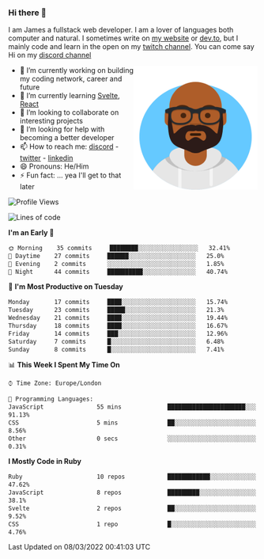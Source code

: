 ### Hi there 👋

I am James a fullstack web developer. I am a lover of languages both computer and natural. I sometimes write on [my website](https://jdhall.dev) or [dev.to](https://dev.to/zefur), but I mainly code and learn in the open on my [twitch channel](https://www.twitch.com/jozuhito). You can come say Hi on my [discord channel](https://discord.gg/sWEHvsBw)



<img align="right" height="250" width="250"  src="/assets/avataaars.png" />

  

- 🔭 I’m currently working on building my coding network, career and future
- 🌱 I’m currently learning [Svelte](https://svelte.dev), [React](https://reactjs.org)
- 👯 I’m looking to collaborate on interesting projects
- 🤔 I’m looking for help with becoming a better developer
- 📫 How to reach me: [discord](https://discord.gg/sWEHvsBw)
                      - [twitter](twitter.com/zefur)
                      - [linkedin](https://linkedin.com/in/j-d-hall)
- 😄 Pronouns: He/Him
- ⚡ Fun fact: ... yea I'll get to that later

 
<!-- BLOG-POST-LIST:START -->

<!-- BLOG-POST-LIST:END -->

<!--START_SECTION:waka-->
![Profile Views](http://img.shields.io/badge/Profile%20Views-0-blue)

![Lines of code](https://img.shields.io/badge/From%20Hello%20World%20I%27ve%20Written-84%20Thousand%20lines%20of%20code-blue)

**I'm an Early 🐤** 

```text
🌞 Morning    35 commits     ████████░░░░░░░░░░░░░░░░░   32.41% 
🌆 Daytime    27 commits     ██████░░░░░░░░░░░░░░░░░░░   25.0% 
🌃 Evening    2 commits      ░░░░░░░░░░░░░░░░░░░░░░░░░   1.85% 
🌙 Night      44 commits     ██████████░░░░░░░░░░░░░░░   40.74%

```
📅 **I'm Most Productive on Tuesday** 

```text
Monday       17 commits     ████░░░░░░░░░░░░░░░░░░░░░   15.74% 
Tuesday      23 commits     █████░░░░░░░░░░░░░░░░░░░░   21.3% 
Wednesday    21 commits     ████░░░░░░░░░░░░░░░░░░░░░   19.44% 
Thursday     18 commits     ████░░░░░░░░░░░░░░░░░░░░░   16.67% 
Friday       14 commits     ███░░░░░░░░░░░░░░░░░░░░░░   12.96% 
Saturday     7 commits      █░░░░░░░░░░░░░░░░░░░░░░░░   6.48% 
Sunday       8 commits      █░░░░░░░░░░░░░░░░░░░░░░░░   7.41%

```


📊 **This Week I Spent My Time On** 

```text
⌚︎ Time Zone: Europe/London

💬 Programming Languages: 
JavaScript               55 mins             ██████████████████████░░░   91.13% 
CSS                      5 mins              ██░░░░░░░░░░░░░░░░░░░░░░░   8.56% 
Other                    0 secs              ░░░░░░░░░░░░░░░░░░░░░░░░░   0.31%

```

**I Mostly Code in Ruby** 

```text
Ruby                     10 repos            ████████████░░░░░░░░░░░░░   47.62% 
JavaScript               8 repos             █████████░░░░░░░░░░░░░░░░   38.1% 
Svelte                   2 repos             ██░░░░░░░░░░░░░░░░░░░░░░░   9.52% 
CSS                      1 repo              █░░░░░░░░░░░░░░░░░░░░░░░░   4.76%

```



 Last Updated on 08/03/2022 00:41:03 UTC
<!--END_SECTION:waka-->
